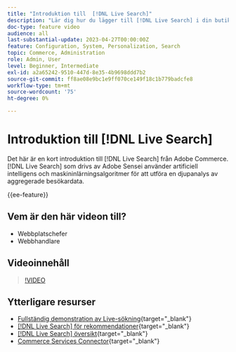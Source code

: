 ```yaml
---
title: "Introduktion till  [!DNL Live Search]"
description: "Lär dig hur du lägger till [!DNL Live Search] i din butik och skapar engagerande, relevanta och personaliserade shoppingupplevelser."
doc-type: feature video
audience: all
last-substantial-update: 2023-04-27T00:00:00Z
feature: Configuration, System, Personalization, Search
topic: Commerce, Administration
role: Admin, User
level: Beginner, Intermediate
exl-id: a2a65242-9510-447d-8e35-4b9698ddd7b2
source-git-commit: ff8ae08e9bc1e9ff070ce149f18c1b779badcfe8
workflow-type: tm+mt
source-wordcount: '75'
ht-degree: 0%

---
```


# Introduktion till [!DNL Live Search]

Det här är en kort introduktion till [!DNL Live Search] från Adobe Commerce. [!DNL Live Search] som drivs av Adobe Sensei använder artificiell intelligens och maskininlärningsalgoritmer för att utföra en djupanalys av aggregerade besökardata.

{{ee-feature}}

## Vem är den här videon till?

- Webbplatschefer
- Webbhandlare

## Videoinnehåll

>[!VIDEO](https://video.tv.adobe.com/v/3418797?learn=on)


## Ytterligare resurser

- [Fullständig demonstration av Live-sökning](https://experienceleague.adobe.com/docs/commerce-learn/tutorials/getting-started/capabilities/live-search-full-demonstration.html){target="_blank"}
- [[!DNL Live Search] för rekommendationer](https://experienceleague.adobe.com/docs/commerce-learn/tutorials/marketing/live-search-recommendations.html){target="_blank"}
- [[!DNL Live Search] översikt](https://experienceleague.adobe.com/docs/commerce-merchant-services/live-search/overview.html){target="_blank"}
- [Commerce Services Connector](https://experienceleague.adobe.com/docs/commerce-merchant-services/user-guides/integration-services/saas.html){target="_blank"}
